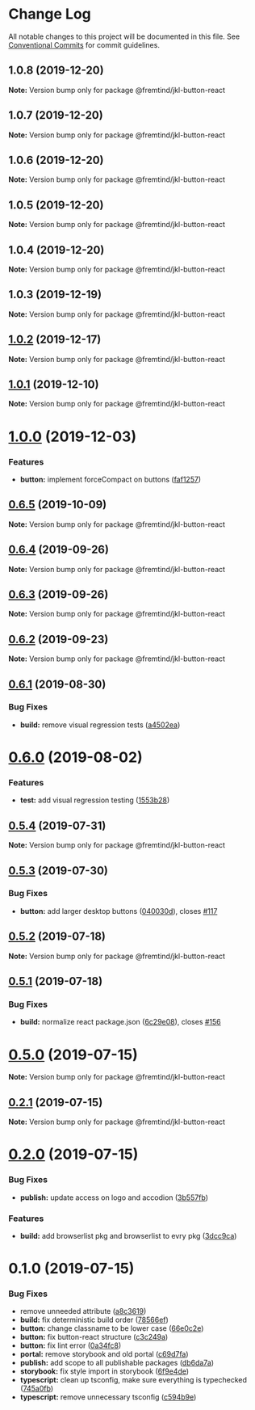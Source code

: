 # Change Log

All notable changes to this project will be documented in this file.
See [Conventional Commits](https://conventionalcommits.org) for commit guidelines.

## 1.0.8 (2019-12-20)

**Note:** Version bump only for package @fremtind/jkl-button-react





## 1.0.7 (2019-12-20)

**Note:** Version bump only for package @fremtind/jkl-button-react





## 1.0.6 (2019-12-20)

**Note:** Version bump only for package @fremtind/jkl-button-react





## 1.0.5 (2019-12-20)

**Note:** Version bump only for package @fremtind/jkl-button-react





## 1.0.4 (2019-12-20)

**Note:** Version bump only for package @fremtind/jkl-button-react

## 1.0.3 (2019-12-19)

**Note:** Version bump only for package @fremtind/jkl-button-react

## [1.0.2](https://github.com/fremtind/jokul/compare/@fremtind/jkl-button-react@1.0.1...@fremtind/jkl-button-react@1.0.2) (2019-12-17)

**Note:** Version bump only for package @fremtind/jkl-button-react

## [1.0.1](https://github.com/fremtind/jokul/compare/@fremtind/jkl-button-react@1.0.0...@fremtind/jkl-button-react@1.0.1) (2019-12-10)

**Note:** Version bump only for package @fremtind/jkl-button-react

# [1.0.0](https://github.com/fremtind/jokul/compare/@fremtind/jkl-button-react@0.6.5...@fremtind/jkl-button-react@1.0.0) (2019-12-03)

### Features

-   **button:** implement forceCompact on buttons ([faf1257](https://github.com/fremtind/jokul/commit/faf1257b731d1d48bccea7d2caf76f929b9689c6))

## [0.6.5](https://github.com/fremtind/jokul/compare/@fremtind/jkl-button-react@0.6.4...@fremtind/jkl-button-react@0.6.5) (2019-10-09)

**Note:** Version bump only for package @fremtind/jkl-button-react

## [0.6.4](https://github.com/fremtind/jokul/compare/@fremtind/jkl-button-react@0.6.3...@fremtind/jkl-button-react@0.6.4) (2019-09-26)

**Note:** Version bump only for package @fremtind/jkl-button-react

## [0.6.3](https://github.com/fremtind/jokul/compare/@fremtind/jkl-button-react@0.6.2...@fremtind/jkl-button-react@0.6.3) (2019-09-26)

**Note:** Version bump only for package @fremtind/jkl-button-react

## [0.6.2](https://github.com/fremtind/jokul/compare/@fremtind/jkl-button-react@0.6.1...@fremtind/jkl-button-react@0.6.2) (2019-09-23)

**Note:** Version bump only for package @fremtind/jkl-button-react

## [0.6.1](https://github.com/fremtind/jokul/compare/@fremtind/jkl-button-react@0.6.0...@fremtind/jkl-button-react@0.6.1) (2019-08-30)

### Bug Fixes

-   **build:** remove visual regression tests ([a4502ea](https://github.com/fremtind/jokul/commit/a4502ea))

# [0.6.0](https://github.com/fremtind/jokul/compare/@fremtind/jkl-button-react@0.5.4...@fremtind/jkl-button-react@0.6.0) (2019-08-02)

### Features

-   **test:** add visual regression testing ([1553b28](https://github.com/fremtind/jokul/commit/1553b28))

## [0.5.4](https://github.com/fremtind/jokul/compare/@fremtind/jkl-button-react@0.5.3...@fremtind/jkl-button-react@0.5.4) (2019-07-31)

**Note:** Version bump only for package @fremtind/jkl-button-react

## [0.5.3](https://github.com/fremtind/jokul/compare/@fremtind/jkl-button-react@0.5.2...@fremtind/jkl-button-react@0.5.3) (2019-07-30)

### Bug Fixes

-   **button:** add larger desktop buttons ([040030d](https://github.com/fremtind/jokul/commit/040030d)), closes [#117](https://github.com/fremtind/jokul/issues/117)

## [0.5.2](https://github.com/fremtind/jokul/compare/@fremtind/jkl-button-react@0.5.1...@fremtind/jkl-button-react@0.5.2) (2019-07-18)

**Note:** Version bump only for package @fremtind/jkl-button-react

## [0.5.1](https://github.com/fremtind/jokul/compare/@fremtind/jkl-button-react@0.5.0...@fremtind/jkl-button-react@0.5.1) (2019-07-18)

### Bug Fixes

-   **build:** normalize react package.json ([6c29e08](https://github.com/fremtind/jokul/commit/6c29e08)), closes [#156](https://github.com/fremtind/jokul/issues/156)

# [0.5.0](https://github.com/fremtind/jokul/compare/@fremtind/jkl-button-react@0.2.1...@fremtind/jkl-button-react@0.5.0) (2019-07-15)

**Note:** Version bump only for package @fremtind/jkl-button-react

## [0.2.1](https://github.com/fremtind/jokul/compare/@fremtind/jkl-button-react@0.2.0...@fremtind/jkl-button-react@0.2.1) (2019-07-15)

**Note:** Version bump only for package @fremtind/jkl-button-react

# [0.2.0](https://github.com/fremtind/jokul/compare/@fremtind/jkl-button-react@0.1.0...@fremtind/jkl-button-react@0.2.0) (2019-07-15)

### Bug Fixes

-   **publish:** update access on logo and accodion ([3b557fb](https://github.com/fremtind/jokul/commit/3b557fb))

### Features

-   **build:** add browserlist pkg and browserlist to evry pkg ([3dcc9ca](https://github.com/fremtind/jokul/commit/3dcc9ca))

# 0.1.0 (2019-07-15)

### Bug Fixes

-   remove unneeded attribute ([a8c3619](https://github.com/fremtind/jokul/commit/a8c3619))
-   **build:** fix deterministic build order ([78566ef](https://github.com/fremtind/jokul/commit/78566ef))
-   **button:** change classname to be lower case ([66e0c2e](https://github.com/fremtind/jokul/commit/66e0c2e))
-   **button:** fix button-react structure ([c3c249a](https://github.com/fremtind/jokul/commit/c3c249a))
-   **button:** fix lint error ([0a34fc8](https://github.com/fremtind/jokul/commit/0a34fc8))
-   **portal:** remove storybook and old portal ([c69d7fa](https://github.com/fremtind/jokul/commit/c69d7fa))
-   **publish:** add scope to all publishable packages ([db6da7a](https://github.com/fremtind/jokul/commit/db6da7a))
-   **storybook:** fix style import in storybook ([6f9e4de](https://github.com/fremtind/jokul/commit/6f9e4de))
-   **typescript:** clean up tsconfig, make sure everything is typechecked ([745a0fb](https://github.com/fremtind/jokul/commit/745a0fb))
-   **typescript:** remove unnecessary tsconfig ([c594b9e](https://github.com/fremtind/jokul/commit/c594b9e))
